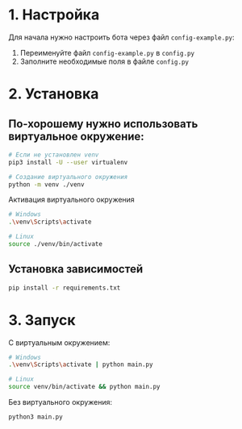 # 1. Настройка

Для начала нужно настроить бота через файл `config-example.py`:

1. Переименуйте файл `config-example.py` в `config.py`
2. Заполните необходимые поля в файле `config.py`

# 2. Установка

## По-хорошему нужно использовать виртуальное окружение:
```bash
# Если не установлен venv
pip3 install -U --user virtualenv

# Создание виртуального окружения
python -m venv ./venv
```

Активация виртуального окружения

```bash
# Windows
.\venv\Scripts\activate

# Linux
source ./venv/bin/activate
```

## Установка зависимостей
```bash
pip install -r requirements.txt
```

# 3. Запуск
С виртуальным окружением:
```bash
# Windows
.\venv\Scripts\activate | python main.py

# Linux
source venv/bin/activate && python main.py
```

Без виртуального окружения:
```bash
python3 main.py
```
